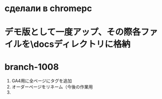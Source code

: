 # сделали в chromepc
# デモ版として一度アップ、その際各ファイルを\docsディレクトリに格納
# branch-1008
1. GA4用に全ページにタグを追加
2. オーダーページをリネーム（今後の作業用
3. <title>をすべて変更（GA4トラフィック対策
4. PVを刷新
5. GTM用タグを追加
6. グローバルサイト用タグを追加
7. グローバルサイト用タグ修正（書き方のせいかトラッキングできないので
# branch-1023
9. index.html → coffee に変更
10. GSC用の設定（google検索でヒットさせるための手続き）
└ sitemap.xmlの配置
└ Search Console からダウソの googlexxxx.html を配置
└ _console.yml を配置
└ 参考ページは以下
 https://r17n.page/2019/10/25/github-pages-from-docs-generation-sitemap/